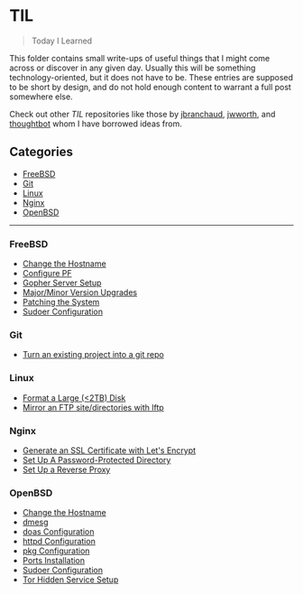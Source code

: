 # TIL

> Today I Learned

This folder contains small write-ups of useful things that I might come across or discover in any given day. Usually this will be something technology-oriented, but it does not have to be. These entries are supposed to be short by design, and do not hold enough content to warrant a full post somewhere else.

Check out other _TIL_ repositories like those by [jbranchaud](https://github.com/jbranchaud/til), [jwworth](https://github.com/jwworth/til), and [thoughtbot](https://github.com/thoughtbot/til) whom I have borrowed ideas from.

## Categories
* [FreeBSD](#freebsd)
* [Git](#git)
* [Linux](#linux)
* [Nginx](#nginx)
* [OpenBSD](#openbsd)


---

### FreeBSD
* [Change the Hostname](freebsd/change-the-hostname.md)
* [Configure PF](freebsd/configure-pf.md)
* [Gopher Server Setup](freebsd/gopher-server-setup.md)
* [Major/Minor Version Upgrades](freebsd/major-minor-upgrades.md)
* [Patching the System](freebsd/patching.md)
* [Sudoer Configuration](freebsd/sudoer-configuration.md)

### Git
* [Turn an existing project into a git repo](git/existing-project-to-repo.md)

### Linux
* [Format a Large (<2TB) Disk](linux/format-large-disk.md)
* [Mirror an FTP site/directories with lftp](linux/mirror-with-lftp.md)

### Nginx
* [Generate an SSL Certificate with Let's Encrypt](nginx/letsencrypt-ssl.md)
* [Set Up A Password-Protected Directory](nginx/password-protection.md)
* [Set Up a Reverse Proxy](nginx/reverse-proxy.md)

### OpenBSD
* [Change the Hostname](openbsd/change-the-hostname.md)
* [dmesg](openbsd/dmesg.md)
* [doas Configuration](openbsd/doas-configuration.md)
* [httpd Configuration](openbsd/httpd-configuration.md)
* [pkg Configuration](openbsd/pkg-configuration.md)
* [Ports Installation](openbsd/ports-installation.md)
* [Sudoer Configuration](openbsd/sudoer-configuration.md)
* [Tor Hidden Service Setup](openbsd/tor-hidden-service-setup.md)


